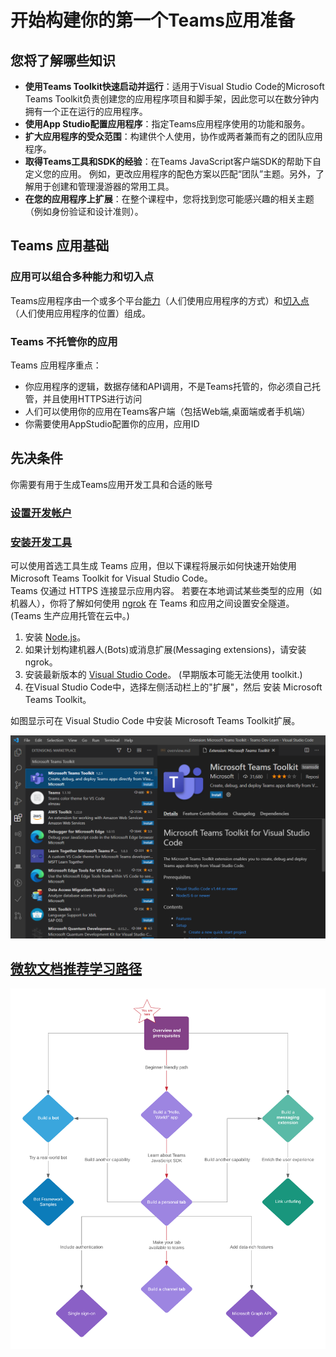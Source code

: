 # 开始构建你的第一个Teams应用准备

## 您将了解哪些知识

- **使用Teams Toolkit快速启动并运行**：适用于Visual Studio Code的Microsoft Teams Toolkit负责创建您的应用程序项目和脚手架，因此您可以在数分钟内拥有一个正在运行的应用程序。
- **使用App Studio配置应用程序**：指定Teams应用程序使用的功能和服务。
- **扩大应用程序的受众范围**：构建供个人使用，协作或两者兼而有之的团队应用程序。
- **取得Teams工具和SDK的经验**：在Teams JavaScript客户端SDK的帮助下自定义您的应用。 例如，更改应用程序的配色方案以匹配“团队”主题。另外，了解用于创建和管理漫游器的常用工具。
- **在您的应用程序上扩展**：在整个课程中，您将找到您可能感兴趣的相关主题（例如身份验证和设计准则）。

## Teams 应用基础

### 应用可以组合多种能力和切入点  

Teams应用程序由一个或多个平台[能力](https://docs.microsoft.com/zh-cn/microsoftteams/platform/concepts/capabilities-overview)（人们使用应用程序的方式）和[切入点](https://docs.microsoft.com/zh-cn/microsoftteams/platform/concepts/extensibility-points)（人们使用应用程序的位置）组成。  

### Teams 不托管你的应用

Teams 应用程序重点：

- 你应用程序的逻辑，数据存储和API调用，不是Teams托管的，你必须自己托管，并且使用HTTPS进行访问
- 人们可以使用你的应用在Teams客户端（包括Web端,桌面端或者手机端）
- 你需要使用AppStudio配置你的应用，应用ID

## 先决条件

你需要有用于生成Teams应用开发工具和合适的账号  

### [设置开发帐户](https://docs.microsoft.com/zh-cn/microsoftteams/platform/build-your-first-app/build-first-app-overview#set-up-your-development-account)  

### [安装开发工具](https://docs.microsoft.com/zh-cn/microsoftteams/platform/build-your-first-app/build-first-app-overview#set-up-your-development-account)

可以使用首选工具生成 Teams 应用，但以下课程将展示如何快速开始使用 Microsoft Teams Toolkit for Visual Studio Code。  
Teams 仅通过 HTTPS 连接显示应用内容。 若要在本地调试某些类型的应用（如机器人），你将了解如何使用 [ngrok](https://docs.microsoft.com/zh-cn/microsoftteams/platform/concepts/build-and-test/debug#locally-hosted) 在 Teams 和应用之间设置安全隧道。 (Teams 生产应用托管在云中。)

1. 安装 [Node.js](https://nodejs.org/en/)。
2. 如果计划构建机器人(Bots)或消息扩展(Messaging extensions)，请安装ngrok。
3. 安装最新版本的 [Visual Studio Code](https://code.visualstudio.com/download)。 (早期版本可能无法使用 toolkit.)
4. 在Visual Studio Code中，选择左侧活动栏上的"扩展"，然后  安装 Microsoft Teams Toolkit。

如图显示可在 Visual Studio Code 中安装 Microsoft Teams Toolkit扩展。

![vscode-install-Microsoft Teams Toolkit.png](/notes/media/vscode-install-Microsoft%20Teams%20Toolkit.png)

## [微软文档推荐学习路径](https://docs.microsoft.com/zh-cn/microsoftteams/platform/build-your-first-app/build-first-app-overview#about-the-tutorials)

![skill-tree-overview](/notes/media/skill-tree-overview.png)